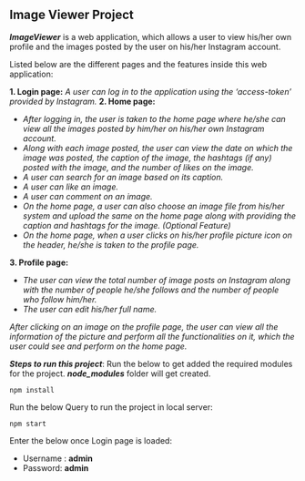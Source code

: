 ## Image Viewer Project

***ImageViewer*** is a web application, which allows a user to view his/her own profile and the images posted by the user on his/her Instagram account.

Listed below are the different pages and the features inside this web application:

**1. Login page:**
*A user can log in to the application using the ‘access-token’ provided by Instagram.*
**2. Home page:**  
-   *After logging in, the user is taken to the home page where he/she can view all the images posted by him/her on his/her own Instagram account.*
-   *Along with each image posted, the user can view the date on which the image was posted, the caption of the image, the hashtags (if any) posted with the image, and the number of likes on the image.*
-   *A user can search for an image based on its caption.*
-   *A user can like an image.*
-   *A user can comment on an image.*
-   *On the home page, a user can also choose an image file from his/her system and upload the same on the home page along with providing the caption and hashtags for the image. (Optional Feature)*
-   *On the home page, when a user clicks on his/her profile picture icon on the header, he/she is taken to the profile page.*

**3. Profile page:** 
-   *The user can view the total number of image posts on Instagram along with the number of people he/she follows and the number of people who follow him/her.*
-   *The user can edit his/her full name.*

*After clicking on an image on the profile page, the user can view all the information of the picture and perform all the functionalities on it, which the user could see and perform on the home page.*


***Steps to run this project***:
Run the below to get added the required modules for the project. ***node_modules*** folder will get created.

    npm install

Run the below Query to run the project in local server:

    npm start    
       
Enter the below once Login page is loaded:

 - Username : **admin** 
 - Password: **admin**